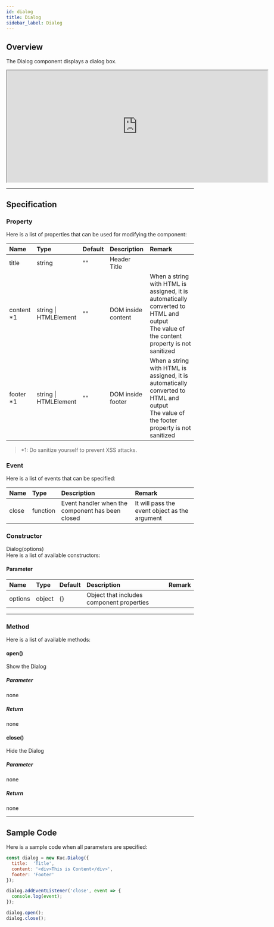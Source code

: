 ```yaml
---
id: dialog
title: Dialog
sidebar_label: Dialog
---
```


## Overview

The Dialog component displays a dialog box.

<iframe src="https://kuc-storybook.netlify.app/iframe.html?id=desktop-dialog--document" title="dialog image" width="700px" height="300px"></iframe>

---

## Specification

### Property

Here is a list of properties that can be used for modifying the component:

| Name | Type | Default | Description | Remark |
| :--- | :--- | :--- | :--- | :--- |
| title | string | ""  | Header Title | |
| content *1 | string &#124; HTMLElement | ""  | DOM inside content | When a string with HTML is assigned, it is automatically converted to HTML and output<br>The value of the content property is not sanitized |
| footer *1 | string &#124; HTMLElement | ""  | DOM inside footer | When a string with HTML is assigned, it is automatically converted to HTML and output<br>The value of the footer property is not sanitized |

> *1: Do sanitize yourself to prevent XSS attacks.

### Event

Here is a list of events that can be specified:

| Name | Type | Description | Remark |
| :--- | :--- | :--- | :--- |
| close | function | Event handler when the component has been closed | It will pass the event object as the argument |

### Constructor

Dialog(options)<br>
Here is a list of available constructors:

#### Parameter
| Name | Type | Default | Description | Remark |
| :--- | :--- | :--- | :--- | :--- |
| options | object | {} | Object that includes component properties | |

---
### Method

Here is a list of available methods:

#### open()
Show the Dialog

##### Parameter
none

##### Return
none

#### close()
Hide the Dialog

##### Parameter
none

##### Return
none

---
## Sample Code

Here is a sample code when all parameters are specified:

```javascript
const dialog = new Kuc.Dialog({
  title:  'Title',
  content: '<div>This is Content</div>',
  footer: 'Footer'
});

dialog.addEventListener('close', event => {
  console.log(event);
});

dialog.open();
dialog.close();
```